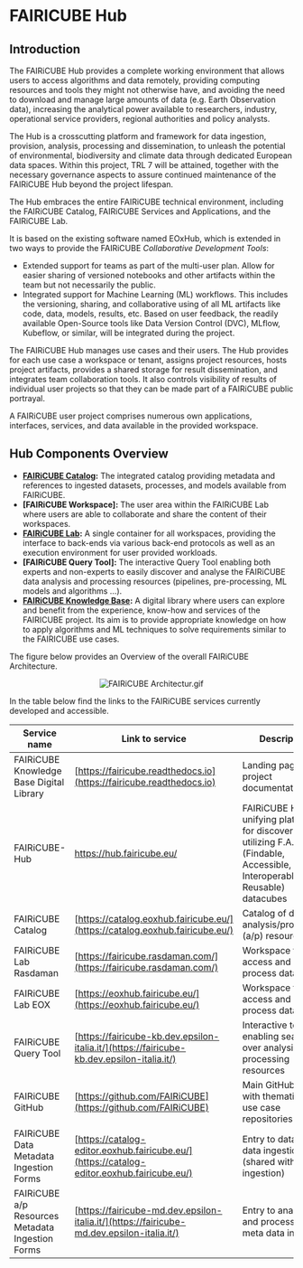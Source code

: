 # FAIRICUBE Hub

## Introduction

The FAIRiCUBE Hub provides a complete working environment that allows users to access algorithms and data remotely, providing computing resources and tools they might not otherwise have, and avoiding the need to download and manage large amounts of data (e.g. Earth Observation data), increasing the analytical power available to researchers, industry, operational service providers, regional authorities and policy analysts.

The Hub is a crosscutting platform and framework for data ingestion, provision, analysis, processing and dissemination, to unleash the potential of environmental, biodiversity and climate data through dedicated European data spaces. Within this project, TRL 7 will be attained, together with the necessary governance aspects to assure continued maintenance of the FAIRiCUBE Hub beyond the project lifespan.

The Hub embraces the entire FAIRiCUBE technical environment, including the FAIRiCUBE Catalog, FAIRiCUBE Services and Applications, and the FAIRiCUBE Lab.

It is based on the existing software named EOxHub, which is extended in two ways to provide the FAIRiCUBE *Collaborative Development Tools*:

* Extended support for teams as part of the multi-user plan. Allow for easier sharing of versioned notebooks and other artifacts within the team but not necessarily the public.
* Integrated support for Machine Learning (ML) workflows. This includes the versioning, sharing, and collaborative using of all ML artifacts like code, data, models, results, etc. Based on user feedback, the readily available Open-Source tools like Data Version Control (DVC), MLflow, Kubeflow, or similar, will be integrated during the project.

The FAIRiCUBE Hub manages use cases and their users. The Hub provides for each use case a workspace or tenant,
assigns project resources, hosts project artifacts, provides a shared storage for result dissemination, and integrates team collaboration tools. It also controls visibility of results of individual user projects so that they can be made part of a FAIRiCUBE public portrayal.

A FAIRiCUBE user project comprises numerous own applications, interfaces, services, and data available in the provided workspace.

## Hub Components Overview

* **[FAIRiCUBE Catalog](../user_guide/fic_catalog.md):** The integrated catalog providing metadata and references to ingested datasets, processes, and models available from FAIRiCUBE.
* **[FAIRiCUBE Workspace]:** The user area within the FAIRiCUBE Lab where users are able to collaborate and share the content of their workspaces.
* **[FAIRiCUBE Lab](../user_guide/eox_lab.md):** A single container for all workspaces, providing the interface to back-ends via various back-end protocols as well as an execution environment for user provided workloads.
* **[FAIRiCUBE Query Tool]:** The interactive Query Tool enabling both experts and non-experts to easily discover and analyse the FAIRiCUBE data analysis and processing resources (pipelines, pre-processing, ML models and algorithms …).
* **[FAIRiCUBE Knowledge Base](../index.md):**  A digital library where users can explore and benefit from the experience, know-how and services of the FAIRICUBE project. Its aim is to provide appropriate knowledge on how to apply algorithms and ML techniques to solve requirements similar to the FAIRICUBE use cases.

The figure below provides an Overview of the overall FAIRiCUBE Architecture.

<p align="center">
    <img src="../../images/fairicube_architecture.gif" alt="FAIRiCUBE Architectur.gif" />
</p>


In the table below find the links to the FAIRiCUBE services currently developed and accessible.

| Service name | Link to service | Description |
| ------------ | --------------- | ----------- |
| FAIRiCUBE Knowledge Base Digital Library | [https://fairicube.readthedocs.io](https://fairicube.readthedocs.io) | Landing page for project documentation |
| FAIRiCUBE-Hub | https://hub.fairicube.eu/ | FAIRiCUBE Hub is a unifying platform for discovering and utilizing F.A.I.R. (Findable, Accessible, Interoperable, Reusable) datacubes |
| FAIRiCUBE Catalog | [https://catalog.eoxhub.fairicube.eu/](https://catalog.eoxhub.fairicube.eu/) | Catalog of data and analysis/processing (a/p) resources |
| FAIRiCUBE Lab Rasdaman | [https://fairicube.rasdaman.com/](https://fairicube.rasdaman.com/) | Workspace to access and process data |
| FAIRiCUBE Lab EOX | [https://eoxhub.fairicube.eu/](https://eoxhub.fairicube.eu/) | Workspace to access and process data |
| FAIRiCUBE Query Tool | [https://fairicube-kb.dev.epsilon-italia.it/](https://fairicube-kb.dev.epsilon-italia.it/) | Interactive tool enabling searches over analysis and processing resources |
| FAIRiCUBE GitHub | [https://github.com/FAIRiCUBE](https://github.com/FAIRiCUBE) | Main GitHub project with thematic and use case repositories |
| FAIRiCUBE Data Metadata Ingestion Forms | [https://catalog-editor.eoxhub.fairicube.eu/](https://catalog-editor.eoxhub.fairicube.eu/) | Entry to data meta data ingestion (shared with data ingestion) |
| FAIRiCUBE a/p Resources Metadata Ingestion Forms | [https://fairicube-md.dev.epsilon-italia.it/](https://fairicube-md.dev.epsilon-italia.it/) | Entry to analysis and processing meta data ingestion  |


